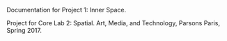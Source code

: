 Documentation for Project 1: Inner Space.

Project for Core Lab 2: Spatial.  Art, Media, and Technology, Parsons Paris, Spring 2017.